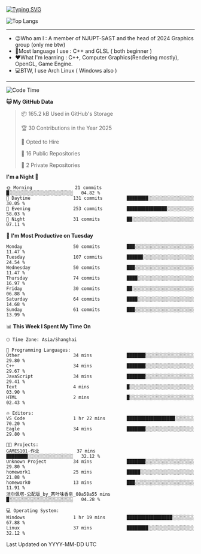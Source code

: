 <a href="https://git.io/typing-svg">
  <img src="https://readme-typing-svg.demolab.com?font=Fira+Code&pause=1000&random=false&width=435&separator=%3D&lines=std%3A%3Aprintln(%22Hello,+world!%22);" alt="Typing SVG" />
</a>

![Top Langs](https://github-readme-stats.vercel.app/api/top-langs/?username=FOTH0626&theme=transparent)

---

- 😉Who am I : A member of NJUPT-SAST and the head of 2024 Graphics group (only me btw)
- 📖Most language I use : C++ and GLSL ( both beginner )
- ❤What I'm learning : C++, Computer Graphics(Rendering mostly), OpenGL, Game Engine.
- 💻BTW, I use Arch Linux ( Windows also )
---
<!--START_SECTION:waka-->
![Code Time](http://img.shields.io/badge/Code%20Time-120%20hrs%2015%20mins-blue)

**🐱 My GitHub Data** 

> 📦 165.2 kB Used in GitHub's Storage 
 > 
> 🏆 30 Contributions in the Year 2025
 > 
> 💼 Opted to Hire
 > 
> 📜 16 Public Repositories 
 > 
> 🔑 2 Private Repositories 
 > 
**I'm a Night 🦉** 

```text
🌞 Morning                21 commits          █░░░░░░░░░░░░░░░░░░░░░░░░   04.82 % 
🌆 Daytime                131 commits         ████████░░░░░░░░░░░░░░░░░   30.05 % 
🌃 Evening                253 commits         ███████████████░░░░░░░░░░   58.03 % 
🌙 Night                  31 commits          ██░░░░░░░░░░░░░░░░░░░░░░░   07.11 % 
```
📅 **I'm Most Productive on Tuesday** 

```text
Monday                   50 commits          ███░░░░░░░░░░░░░░░░░░░░░░   11.47 % 
Tuesday                  107 commits         ██████░░░░░░░░░░░░░░░░░░░   24.54 % 
Wednesday                50 commits          ███░░░░░░░░░░░░░░░░░░░░░░   11.47 % 
Thursday                 74 commits          ████░░░░░░░░░░░░░░░░░░░░░   16.97 % 
Friday                   30 commits          ██░░░░░░░░░░░░░░░░░░░░░░░   06.88 % 
Saturday                 64 commits          ████░░░░░░░░░░░░░░░░░░░░░   14.68 % 
Sunday                   61 commits          ███░░░░░░░░░░░░░░░░░░░░░░   13.99 % 
```


📊 **This Week I Spent My Time On** 

```text
🕑︎ Time Zone: Asia/Shanghai

💬 Programming Languages: 
Other                    34 mins             ███████░░░░░░░░░░░░░░░░░░   29.80 % 
C++                      34 mins             ███████░░░░░░░░░░░░░░░░░░   29.67 % 
JavaScript               34 mins             ███████░░░░░░░░░░░░░░░░░░   29.41 % 
Text                     4 mins              █░░░░░░░░░░░░░░░░░░░░░░░░   03.90 % 
HTML                     2 mins              █░░░░░░░░░░░░░░░░░░░░░░░░   02.43 % 

🔥 Editors: 
VS Code                  1 hr 22 mins        ██████████████████░░░░░░░   70.20 % 
Eagle                    34 mins             ███████░░░░░░░░░░░░░░░░░░   29.80 % 

🐱‍💻 Projects: 
GAMES101-作业              37 mins             ████████░░░░░░░░░░░░░░░░░   32.12 % 
Unknown Project          34 mins             ███████░░░░░░░░░░░░░░░░░░   29.80 % 
homework1                25 mins             █████░░░░░░░░░░░░░░░░░░░░   21.88 % 
homework0                13 mins             ███░░░░░░░░░░░░░░░░░░░░░░   11.91 % 
洁尔佩塔-公配版_by_茶叶味香皂_08a58a55 mins              █░░░░░░░░░░░░░░░░░░░░░░░░   04.28 % 

💻 Operating System: 
Windows                  1 hr 19 mins        █████████████████░░░░░░░░   67.88 % 
Linux                    37 mins             ████████░░░░░░░░░░░░░░░░░   32.12 % 
```


 Last Updated on YYYY-MM-DD UTC
<!--END_SECTION:waka-->
